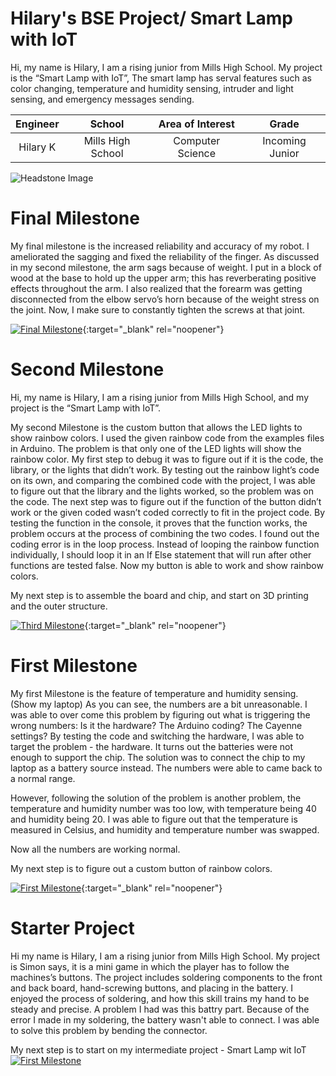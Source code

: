﻿# Hilary's BSE Project/ Smart Lamp with IoT
Hi, my name is Hilary, I am a rising junior from Mills High School.
My project is the “Smart Lamp with IoT”, The smart lamp has serval features such as color changing, temperature and humidity sensing, intruder and light sensing, and emergency messages sending.

| **Engineer** | **School** | **Area of Interest** | **Grade** |
|:--:|:--:|:--:|:--:|
| Hilary K | Mills High School | Computer Science | Incoming Junior

![Headstone Image](https://bluestampengineering.com/wp-content/uploads/2016/05/improve.jpg)
  
# Final Milestone
My final milestone is the increased reliability and accuracy of my robot. I ameliorated the sagging and fixed the reliability of the finger. As discussed in my second milestone, the arm sags because of weight. I put in a block of wood at the base to hold up the upper arm; this has reverberating positive effects throughout the arm. I also realized that the forearm was getting disconnected from the elbow servo’s horn because of the weight stress on the joint. Now, I make sure to constantly tighten the screws at that joint.

[![Final Milestone](https://res.cloudinary.com/marcomontalbano/image/upload/v1612573869/video_to_markdown/images/youtube--F7M7imOVGug-c05b58ac6eb4c4700831b2b3070cd403.jpg )](https://www.youtube.com/watch?v=F7M7imOVGug&feature=emb_logo "Final Milestone"){:target="_blank" rel="noopener"}

# Second Milestone
Hi, my name is Hilary, I am a rising junior from Mills High School, and my project is the “Smart Lamp with IoT”.

My second Milestone is the custom button that allows the LED lights to show rainbow colors. I used the given rainbow code from the examples files in Arduino. The problem is that only one of the LED lights will show the rainbow color. My first step to debug it was to figure out if it is the code, the library, or the lights that didn’t work. By testing out the rainbow light’s code on its own, and comparing the combined code with the project, I was able to figure out that the library and the lights worked, so the problem was on the code. The next step was to figure out if the function of the button didn’t work or the given coded wasn’t coded correctly to fit in the project code. By testing the function in the console, it proves that the function works, the problem occurs at the process of combining the two codes. I found out the coding error is in the loop process. Instead of looping the rainbow function individually, I should loop it in an If Else statement that will run after other functions are tested false. Now my button is able to work and show rainbow colors. 

My next step is to assemble the board and chip, and start on 3D printing and the outer structure. 

[![Third Milestone](https://res.cloudinary.com/marcomontalbano/image/upload/v1612574014/video_to_markdown/images/youtube--y3VAmNlER5Y-c05b58ac6eb4c4700831b2b3070cd403.jpg)](https://www.youtube.com/watch?v=y3VAmNlER5Y&feature=emb_logo "Second Milestone"){:target="_blank" rel="noopener"}

# First Milestone
My first Milestone is the feature of temperature and humidity sensing. (Show my laptop) As you can see, the numbers are a bit unreasonable. I was able to over come this problem by figuring out what is triggering the wrong numbers: Is it the hardware? The Arduino coding? The Cayenne settings? By testing the code and switching the hardware, I was able to target the problem - the hardware. It turns out the batteries were not enough to support the chip. The solution was to connect the chip to my laptop as a battery source instead. The numbers were able to came back to a normal range.

However, following the solution of the problem is another problem, the temperature and humidity number was too low, with temperature being 40 and humidity being 20. I was able to figure out that the temperature is measured in Celsius, and humidity and temperature number was swapped. 

Now all the numbers are working normal. 

My next step is to figure out a custom button of rainbow colors.

[![First Milestone](https://res.cloudinary.com/marcomontalbano/image/upload/v1612574117/video_to_markdown/images/youtube--CaCazFBhYKs-c05b58ac6eb4c4700831b2b3070cd403.jpg)](https://www.youtube.com/watch?v=jqHe9Xb36Eg&ab_channel=BlueStampEng){:target="_blank" rel="noopener"}

# Starter Project
Hi my name is Hilary, I am a rising junior from Mills High School. My project is Simon says, it is a mini game in which the player has to follow the machines’s buttons. The project includes soldering components to the front and back board, hand-screwing buttons, and placing in the battery. I enjoyed the process of soldering, and how this skill trains my hand to be steady and precise. A problem I had was this battry part. Because of the error I made in my soldering, the battery wasn't able to connect. I was able to solve this problem by bending the connector. 

My next step is to start on my intermediate project - Smart Lamp wit IoT
[![First Milestone](https://user-images.githubusercontent.com/108752010/178080104-45718da7-fc1f-4e56-b060-e3917ab367a3.jpeg)](https://www.youtube.com/watch?v=L7IjhdDTc64&ab_channel=BlueStampEng "First Milestone")
